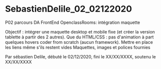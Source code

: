 # SebastienDelile_02_02122020

P02 parcours DA FrontEnd OpenclassRooms: intégration maquette

Objectif : intégrer une maquette desktop et mobile fixe (et créer la version tablette à partir des 2 autres).
Que du HTML/CSS : pas d'animation à part quelques hovers
coder from scratch (aucun framework).
Mettre en place les liens même s'ils restent vides
Maquettes, images et polices fournies

Par sébastien Delile, débuté le 02/12/2020, fini le XX/XX/XXXX, soutenu le XX/XX/XXXX